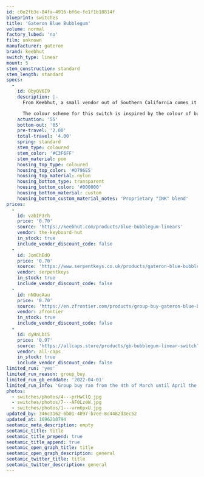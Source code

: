 ```yaml
---
id: c0e2fb3c-84fa-4916-bf6e-fe1f1b18814f
blueprint: switches
title: 'Gateron Blue Bubblegum'
volume: normal
factory_lubed: 'no'
film: unknown
manufacturer: gateron
brand: keebhut
switch_type: linear
mount: 5
stem_construction: standard
stem_length: standard
specs:
  -
    id: ObyQV6I9
    description: |-
      From Keebhut, a small vendor out of Southern California comes it’s first switch, the Gateron Blue Bubblegum Linear. 

      The colour scheme for this switch is inspired by the colour of bubblegum, combined with the the color of Blue Raspberry, hence the name, Blue Bubblegum. The materials were chosen to retain the smoothness and feel of the much loved Gateron Black Inks while using a nylon top to lower the pitch of the switch and with a 65g spring rather than the heavier 80g spring in the Black Inks.
    actuation: '55'
    bottom-out: '65'
    pre-travel: '2.00'
    total-travel: '4.00'
    spring: standard
    stem_type: coloured
    stem_color: '#C3F6FF'
    stem_material: pom
    housing_top_type: coloured
    housing_top_color: '#D796E5'
    housing_top_material: nylon
    housing_bottom_type: transparent
    housing_bottom_color: '#000000'
    housing_bottom_material: custom
    housing_bottom_custom_material_notes: 'Proprietary "INK" blend'
prices:
  -
    id: vabIF3rh
    price: '0.70'
    source: 'https://keebhut.com/products/blue-bubblegum-linears'
    vendor: the-keyboard-hut
    in_stock: true
    include_vendor_discount_code: false
  -
    id: JomChEdQ
    price: '0.70'
    source: 'https://www.serpentkeys.co.uk/products/gateron-blue-bubblegum-linear-switch'
    vendor: serpentkeys
    in_stock: true
    include_vendor_discount_code: false
  -
    id: nNOucAau
    price: '0.70'
    source: 'https://en.zfrontier.com/products/group-buy-gateron-blue-bubblegum-switches?_pos=1&_sid=45090a8b5&_ss=r'
    vendor: zfrontier
    in_stock: true
    include_vendor_discount_code: false
  -
    id: dyHnLbi5
    price: '0.97'
    source: 'https://allcaps.store/products/gb-bubblegum-linear-switch?_pos=1&_psq=blue&_ss=e&_v=1.0'
    vendor: all-caps
    in_stock: true
    include_vendor_discount_code: false
limited_run: 'yes'
limited_run_reason: group_buy
limited_run_gb_enddate: '2022-04-01'
limited_run_info: 'Group buy ran from the 4th of March until April the 1st. Extras are available at certain vendors.'
photos:
  - switches/photos/4---prHwClQ.jpg
  - switches/photos/7---AF0LzeW.jpg
  - switches/photos/1---vrm6pxU.jpg
updated_by: 346c3162-6b01-4097-b7ee-8c4482d3ec52
updated_at: 1696210794
seotamic_meta_description: empty
seotamic_title: title
seotamic_title_prepend: true
seotamic_title_append: true
seotamic_open_graph_title: title
seotamic_open_graph_description: general
seotamic_twitter_title: title
seotamic_twitter_description: general
---
```

